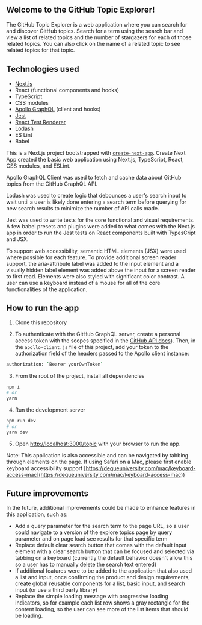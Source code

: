 ## Welcome to the GitHub Topic Explorer!

The GitHub Topic Explorer is a web application where you can search for and discover GitHub topics. Search for a term using the search bar and view a list of related topics and the number of stargazers for each of those related topics. You can also click on the name of a related topic to see related topics for that topic.

## Technologies used

- [Next.js](https://nextjs.org/)
- React (functional components and hooks)
- TypeScript
- CSS modules
- [Apollo GraphQL](https://www.apollographql.com/) (client and hooks)
- [Jest](https://jestjs.io/)
- [React Test Renderer](https://reactjs.org/docs/test-renderer.html)
- [Lodash](https://lodash.com/)
- ES Lint
- Babel

This is a Next.js project bootstrapped with [`create-next-app`](https://github.com/vercel/next.js/tree/canary/packages/create-next-app). Create Next App created the basic web application using Next.js, TypeScript, React, CSS modules, and ESLint.

Apollo GraphQL Client was used to fetch and cache data about GitHub topics from the GitHub GraphQL API.

Lodash was used to create logic that debounces a user's search input to wait until a user is likely done entering a search term before querying for new search results to minimize the number of API calls made.

Jest was used to write tests for the core functional and visual requirements. A few babel presets and plugins were added to what comes with the Next.js app in order to run the Jest tests on React components built with TypesCript and JSX.

To support web accessibility, semantic HTML elements (JSX) were used where possible for each feature. To provide additional screen reader support, the aria-attribute label was added to the input element and a visually hidden label element was added above the input for a screen reader to first read. Elements were also styled with significant color contrast. A user can use a keyboard instead of a mouse for all of the core functionalities of the application.

## How to run the app

1. Clone this repository

2. To authenticate with the GitHub GraphQL server, create a personal access token with the scopes specified in the [GitHub API docs](https://docs.github.com/en/graphql/guides/forming-calls-with-graphql#authenticating-with-graphql)). Then, in the `apollo-client.js` file of this project, add your token to the authorization field of the headers passed to the Apollo client instance:

```bash
authorization: `Bearer yourOwnToken`
```

3. From the root of the project, install all dependencies

```bash
npm i
# or
yarn
```

4. Run the development server

```bash
npm run dev
# or
yarn dev
```

5. Open [http://localhost:3000/topic](http://localhost:3000/topic) with your browser to run the app.

Note: This application is also accessible and can be navigated by tabbing through elements on the page. If using Safari on a Mac, please first enable keyboard accessibility support [https://dequeuniversity.com/mac/keyboard-access-mac](https://dequeuniversity.com/mac/keyboard-access-mac))

## Future improvements

In the future, additional improvements could be made to enhance features in this application, such as:

- Add a query parameter for the search term to the page URL, so a user could navigate to a version of the explore topics page by query parameter and on page load see results for that specific term
- Replace default clear search button that comes with the default input element with a clear search button that can be focused and selected via tabbing on a keyboard (currently the default behavior doesn't allow this so a user has to manually delete the search text entered)
- If additional features were to be added to the application that also used a list and input, once confirming the product and design requirements, create global reusable components for a list, basic input, and search input (or use a third party library)
- Replace the simple loading message with progressive loading indicators, so for example each list row shows a gray rectangle for the content loading, so the user can see more of the list items that should be loading.
